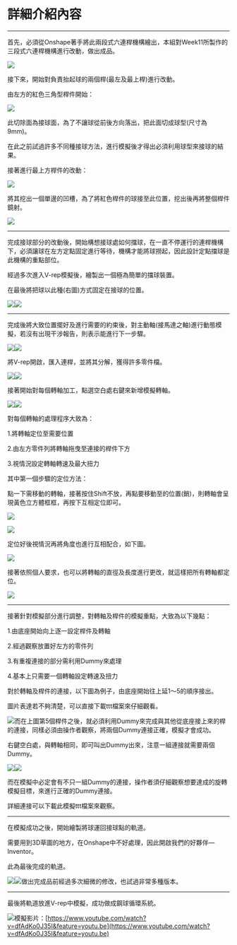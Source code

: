 # 詳細介紹內容

---

首先，必須從Onshape著手將此兩段式六連桿機構繪出，本組對Week11所製作的三段式六連桿機構進行改動，做出成品。

![](/assets/3.png)

接下來，開始對負責抬起球的兩個桿\(最左及最上桿\)進行改動。

由左方的紅色三角型桿件開始：

![](/assets/4.png)

此切除面為接球面，為了不讓球從前後方向落出，把此面切成球型\(尺寸為9mm\)。

在此之前試過許多不同種接球方法，進行模擬後才得出必須利用球型來接球的結果。

接著進行最上方桿件的改動：

![](/assets/5.png)

將其挖出一個單邊的凹槽，為了將紅色桿件的球接至此位置，挖出後再將整個桿件鏡射。

![](/assets/6.png)

---

完成接球部分的改動後，開始構想接球處如何擋球，在一直不停運行的連桿機構下，必須讓球在左方定點固定進行等待，機構才能將球撈起，因此設計定點擋球是此機構的重點部位。

經過多次進入V-rep模擬後，繪製出一個極為簡單的擋球裝置。

在最後將把球以此種\(右圖\)方式固定在接球的位置。

![](/assets/8.png)![](/assets/9.png)

---

完成後將大致位置擺好及進行需要的約束後，對主動軸\(接馬達之軸\)進行動態模擬，若沒有出現干涉報告，則表示能進行下一步驟。

![](/assets/11.png)![](/assets/19.png)

將V-rep開啟，匯入連桿，並將其分解，獲得許多零件檔。

![](/assets/12.png)![](/assets/13.png)

接著開始對每個轉軸加工，點選空白處右鍵來新增模擬轉軸。

![](/assets/14.png)![](/assets/15.png)

對每個轉軸的處理程序大致為：

1.將轉軸定位至需要位置

2.由左方零件列將轉軸拖曳至連接的桿件下方

3.視情況設定轉軸轉速及最大扭力

其中第一個步驟的定位方法：

點一下需移動的轉軸，接著按住Shift不放，再點要移動至的位置\(銷\)，則轉軸會呈現黃色立方體框框，再按下互相定位即可。

![](/assets/16.png)

![](/assets/17.png)

定位好後視情況再將角度也進行互相配合，如下圖。

![](/assets/18.png)

接著依照個人要求，也可以將轉軸的直徑及長度進行更改，就這樣把所有轉軸都定位。

![](/assets/20.png)

---

接著針對模擬部分進行調整，對轉軸及桿件的模擬重點，大致為以下幾點：

1.由底座開始向上逐一設定桿件及轉軸

2.經過觀察放置好左方的零件列

3.有重複連接的部分需利用Dummy來處理

4.基本上只需要一個轉軸設定轉速及扭力

對於轉軸及桿件的連接，以下圖為例子，由底座開始往上延1～5的順序接出。

圖片表達若不夠清楚，可以直接下載ttt檔案來仔細觀看。

![](/assets/21.png)而在上圖第5個桿件之後，就必須利用Dummy來完成與其他從底座接上來的桿的連接，同樣必須由操作者觀察，將兩個Dummy連接正確，模擬才會成功。

右鍵空白處，與轉軸相同，即可叫出Dummy出來，注意一組連接就需要兩個Dummy。

![](/assets/22.png)![](/assets/23.png)

而在模擬中必定會有不只一組Dummy的連接，操作者須仔細觀察想要達成的旋轉模擬目標，來進行正確的Dummy連接。

詳細連接可以下載此模擬ttt檔案來觀察。

---

在模擬成功之後，開始繪製將球運回接球點的軌道。

需要用到3D草圖的地方，在Onshape中不好處理，因此開啟我們的好夥伴—Inventor。

此為最後完成的軌道。

![](/assets/24.png)![](/assets/25.png)做出完成品前經過多次細微的修改，也試過非常多種版本。

---

最後將軌道放進V-rep中模擬，成功做成鋼球循環系統。

![](/assets/26.png)模擬影片：[https://www.youtube.com/watch?v=dfAdKo0J35I&feature=youtu.be](https://www.youtube.com/watch?v=dfAdKo0J35I&feature=youtu.be)


